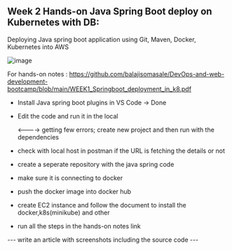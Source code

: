 
## Week 2 Hands-on Java Spring Boot deploy on Kubernetes with DB: 

Deploying Java spring boot application using Git, Maven, Docker, Kubernetes into AWS 

![image](https://github.com/balajisomasale/DevOps-and-web-development-bootcamp/assets/35003840/eaa72b4d-0717-40a3-8ca9-eca1c03d7aaf)

For hands-on notes : https://github.com/balajisomasale/DevOps-and-web-development-bootcamp/blob/main/WEEK1_Springboot_deployment_in_k8.pdf

- Install Java spring boot plugins in VS Code -> Done 
- Edit the code and run it in the local

  <----> getting few errors; create new project and then run with the dependencies

  
- check with local host in postman if the URL is fetching the details or not 

- create a seperate repository with the java spring code
  
- make sure it is connecting to docker
- push the docker image into docker hub
- create EC2 instance and follow the document to install the docker,k8s(minikube) and other
- run all the steps in the hands-on notes link

--- write an article with screenshots including the source code --- 
